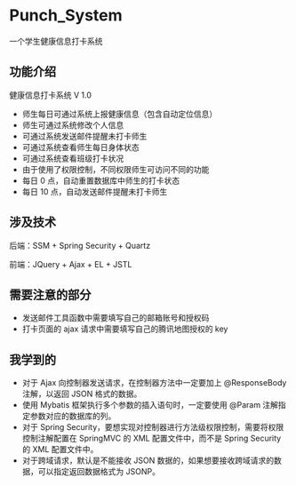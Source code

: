# Punch_System
一个学生健康信息打卡系统

## 功能介绍
健康信息打卡系统 V 1.0

  * 师生每日可通过系统上报健康信息（包含自动定位信息）
  * 师生可通过系统修改个人信息
  * 可通过系统发送邮件提醒未打卡师生
  * 可通过系统查看师生每日身体状态
  * 可通过系统查看班级打卡状况
  * 由于使用了权限控制，不同权限师生可访问不同的功能
  * 每日 0 点，自动重置数据库中师生的打卡状态
  * 每日 10 点，自动发送邮件提醒未打卡师生
  
## 涉及技术

后端：SSM + Spring Security + Quartz 

前端：JQuery + Ajax + EL + JSTL


## 需要注意的部分

  * 发送邮件工具函数中需要填写自己的邮箱账号和授权码
  * 打卡页面的 ajax 请求中需要填写自己的腾讯地图授权的 key
  
## 我学到的

  * 对于 Ajax 向控制器发送请求，在控制器方法中一定要加上 @ResponseBody注解，以返回 JSON 格式的数据。
  * 使用 Mybatis 框架执行多个参数的插入语句时，一定要使用 @Param 注解指定参数对应的数据库的列。
  * 对于 Spring Security，要想实现对控制器进行方法级权限控制，需要将权限控制注解配置在 SpringMVC 的 XML 配置文件中，而不是 Spring Security 的 XML 配置文件中。
  * 对于跨域请求，默认是不能接收 JSON 数据的，如果想要接收跨域请求的数据，可以指定返回数据格式为 JSONP。
